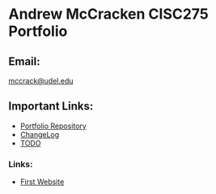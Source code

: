 # Andrew McCracken CISC275 Portfolio 
## Email: 
 mccrack@udel.edu


## Important Links:

- [Portfolio Repository](https://github.com/mccrackudel/mccrackudel.github.io)
- [ChangeLog](https://github.com/mccrackudel/mccrackudel.github.io/blob/main/Change%20Log)
- [TODO](https://github.com/mccrackudel/mccrackudel.github.io/blob/main/TODO)





### Links:

- [First Website](/mccrackudel.github.io/Tutorials/basicWebpageHTML/firstWebpage.html)